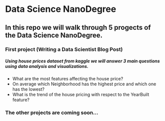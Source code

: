 # Data Science NanoDegree

## In this repo we will walk through 5 progects of the Data Science NanoDegree.

### First project (Writing a Data Scientist Blog Post)
##### Using house prices dataset from kaggle we will answer 3 main questions using data analysis and visualizations.
- What are the most features affecting the house price?
- On average which Neighborhood has the highest price and which one has the lowest?
- What is the trend of the house pricing with respect to the YearBuilt feature? 

### The other projects are coming soon...
